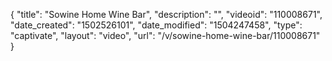 {
    "title": "Sowine Home Wine Bar",
    "description": "",
    "videoid": "110008671",
    "date_created": "1502526101",
    "date_modified": "1504247458",
    "type": "captivate",
    "layout": "video",
    "url": "\/v\/sowine-home-wine-bar\/110008671"
}